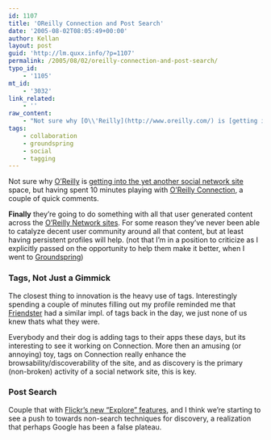 ```yaml
---
id: 1107
title: 'OReilly Connection and Post Search'
date: '2005-08-02T08:05:49+00:00'
author: Kellan
layout: post
guid: 'http://lm.quxx.info/?p=1107'
permalink: /2005/08/02/oreilly-connection-and-post-search/
typo_id:
    - '1105'
mt_id:
    - '3032'
link_related:
    - ''
raw_content:
    - "Not sure why [O\\'Reilly](http://www.oreilly.com/) is [getting into the yet another social network site](http://radar.oreilly.com/archives/2005/08/oreilly_connect.html) space, but having spent 10 minutes playing with [O\\'Reilly Connection](http://connection.oreilly.com/), a couple of quick comments.  \n\n**Finally** they\\'re going to do something with all that user generated content across the [O\\'Reilly Network sites](http://www.oreillynet.com/).  For some reason they\\'ve never been able to catalyze decent user community around all that content, but at least having persistent profiles will help. (not that I\\'m in a position to criticize as I explicitly passed on the opportunity to help them make it better, when I went to [Groundspring](http://groundspring.org))\n\n### Tags, Not Just a Gimmick\n\nThe closest thing to innovation is the heavy use of tags.  Interestingly spending a couple of minutes filling out my profile reminded me that [Friendster](http://www.friendster.com/) had a similar impl. of tags back in the day, we just none of us knew thats what they were.\n\nEverybody and their dog is adding tags to their apps these days, but its interesting to see it working on Connection.  More then an amusing (or annoying) toy, tags on Connection really enhance the browsability/discoverability of the site, and as discovery is the primary (non-broken) activity of a social network site, this is key.\n\n### Post  Search\n\nCouple that with [Flickr\\'s new \\\"Explore\\\" features](http://flickr.com/explore/), and I think we\\'re starting to see a push to towards non-search techniques for discovery, a realization that perhaps Google has been a false plateau."
tags:
    - collaboration
    - groundspring
    - social
    - tagging
---
```


Not sure why [O’Reilly](http://www.oreilly.com/) is [getting into the yet another social network site](http://radar.oreilly.com/archives/2005/08/oreilly\_connect.html) space, but having spent 10 minutes playing with [O’Reilly Connection](http://connection.oreilly.com/), a couple of quick comments.

**Finally** they’re going to do something with all that user generated content across the [O’Reilly Network sites](http://www.oreillynet.com/). For some reason they’ve never been able to catalyze decent user community around all that content, but at least having persistent profiles will help. (not that I’m in a position to criticize as I explicitly passed on the opportunity to help them make it better, when I went to [Groundspring](http://groundspring.org))

### Tags, Not Just a Gimmick

The closest thing to innovation is the heavy use of tags. Interestingly spending a couple of minutes filling out my profile reminded me that [Friendster](http://www.friendster.com/) had a similar impl. of tags back in the day, we just none of us knew thats what they were.

Everybody and their dog is adding tags to their apps these days, but its interesting to see it working on Connection. More then an amusing (or annoying) toy, tags on Connection really enhance the browsability/discoverability of the site, and as discovery is the primary (non-broken) activity of a social network site, this is key.

### Post Search

Couple that with [Flickr’s new “Explore” features](http://flickr.com/explore/), and I think we’re starting to see a push to towards non-search techniques for discovery, a realization that perhaps Google has been a false plateau.